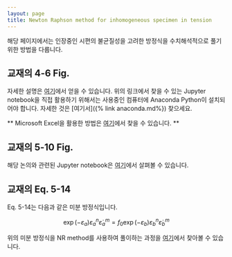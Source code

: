 ```yaml
---
layout: page
title: Newton Raphson method for inhomogeneous specimen in tension
---
```


<script type="text/javascript" async
  src="https://cdnjs.cloudflare.com/ajax/libs/mathjax/2.7.1/MathJax.js?config=TeX-MML-AM_CHTML">
</script>

해당 페이지에서는 인장중인 시편의 불균질성을 고려한 방정식을
수치해석적으로 풀기 위한 방법을 다룹니다.

## 교재의 4-6 Fig.
자세한 설명은 [여기](https://github.com/youngung/lectures/blob/master/ipynb/fig4-6_metalforming_hosford%26caddell.ipynb)에서 얻을 수 있습니다.
위의 링크에서 찾을 수 있는 Jupyter notebook을 직접 활용하기 위해서는 사용중인 컴퓨터에 Anaconda Python이 설치되어야 합니다.
자세한 것은 [여기서]({% link anaconda.md%}) 찾으세요.

** Microsoft Excel을 활용한 방법은 [여기](https://youtu.be/lxwJ8XfAl80)에서 찾을 수 있습니다. **


## 교재의 5-10 Fig.
해당 논의와 관련된 Jupyter notebook은 [여기](https://github.com/youngung/lectures/blob/master/ipynb/fig5-10_metalforming_hosford%26caddell.ipynb)에서 살펴볼 수 있습니다.


## 교재의 Eq. 5-14

Eq. 5-14는 다음과 같은 미분 방정식입니다.

$$
\exp(-\varepsilon_a)\varepsilon_a^n\dot{\varepsilon}_a^m=f_0\exp(-\varepsilon_b)\varepsilon_b^n\dot{\varepsilon}_b^m
$$

위의 미분 방정식을 NR method를 사용하여 풀이하는 과정을 [여기](https://github.com/youngung/lectures/blob/master/ipynb/Eq5-14-Hosford-Caddell.ipynb)에서 찾아볼 수 있습니다.
